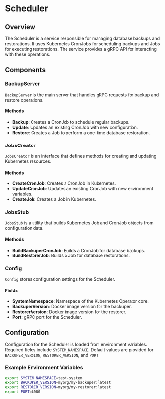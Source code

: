 # Scheduler

## Overview

The Scheduler is a service responsible for managing database backups and restorations. It uses Kubernetes CronJobs for scheduling backups and Jobs for executing restorations. The service provides a gRPC API for interacting with these operations.

## Components

### BackupServer

`BackupServer` is the main server that handles gRPC requests for backup and restore operations.

#### Methods

- **Backup**: Creates a CronJob to schedule regular backups.
- **Update**: Updates an existing CronJob with new configuration.
- **Restore**: Creates a Job to perform a one-time database restoration.

### JobsCreator

`JobsCreator` is an interface that defines methods for creating and updating Kubernetes resources.

#### Methods

- **CreateCronJob**: Creates a CronJob in Kubernetes.
- **UpdateCronJob**: Updates an existing CronJob with new environment variables.
- **CreateJob**: Creates a Job in Kubernetes.

### JobsStub

`JobsStub` is a utility that builds Kubernetes Job and CronJob objects from configuration data.

#### Methods

- **BuildBackuperCronJob**: Builds a CronJob for database backups.
- **BuildRestorerJob**: Builds a Job for database restorations.

### Config

`Config` stores configuration settings for the Scheduler.

#### Fields

- **SystemNamespace**: Namespace of the Kubernetes Operator core.
- **BackuperVersion**: Docker image version for the backuper.
- **RestorerVersion**: Docker image version for the restorer.
- **Port**: gRPC port for the Scheduler.

## Configuration

Configuration for the Scheduler is loaded from environment variables. Required fields include `SYSTEM_NAMESPACE`. Default values are provided for `BACKUPER_VERSION`, `RESTORER_VERSION`, and `PORT`.

### Example Environment Variables

```bash
export SYSTEM_NAMESPACE=test-system
export BACKUPER_VERSION=myorg/my-backuper:latest
export RESTORER_VERSION=myorg/my-restorer:latest
export PORT=8080

